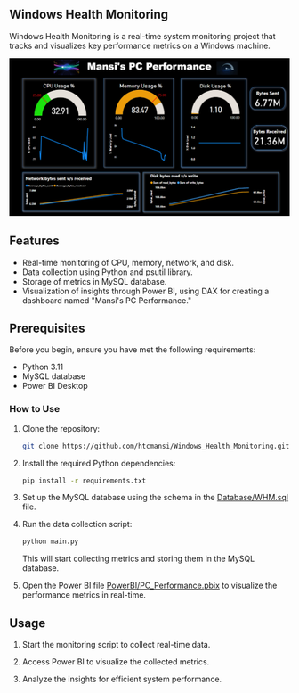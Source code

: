 ## Windows Health Monitoring

Windows Health Monitoring is a real-time system monitoring project that tracks and visualizes key performance metrics on a Windows machine.

![Dashboard Overview](PowerBI/Dashboard.png)

## Features

- Real-time monitoring of CPU, memory, network, and disk.
- Data collection using Python and psutil library.
- Storage of metrics in MySQL database.
- Visualization of insights through Power BI, using DAX for creating a dashboard named "Mansi's PC Performance."

## Prerequisites

Before you begin, ensure you have met the following requirements:

- Python 3.11
- MySQL database
- Power BI Desktop

### How to Use

1. Clone the repository:

   ```bash
   git clone https://github.com/htcmansi/Windows_Health_Monitoring.git
   ```

2. Install the required Python dependencies:
    ```bash
    pip install -r requirements.txt
    ```
3. Set up the MySQL database using the schema in the [Database/WHM.sql](Database/WHM.sql) file.

4. Run the data collection script:

    ```bash
    python main.py
    ```
    This will start collecting metrics and storing them in the MySQL database.

5. Open the Power BI file [PowerBI/PC_Performance.pbix](PowerBI/PC_Performance.pbix) to visualize the performance metrics in real-time.

## Usage

1. Start the monitoring script to collect real-time data.

2. Access Power BI to visualize the collected metrics.

3. Analyze the insights for efficient system performance.
